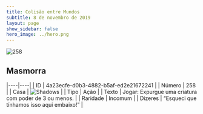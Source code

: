 ```yaml
---
title: Colisão entre Mundos
subtitle: 8 de novembro de 2019
layout: page
show_sidebar: false
hero_image: ../hero.png
---
```


![258](https://cdn.keyforgegame.com/media/card_front/pt/452_258_Q96GRFMV34CP_pt.png)

## Masmorra

|----|----|
| ID | 4a23ecfe-d0b3-4882-b5af-ed2e21672241 |
| Número | 258 |
| Casa | ![Shadows](https://archonarcana.com/images/thumb/e/ee/Shadows.png/22px-Shadows.png "Sombras") |
| Tipo | Ação |
| Texto | Jogar: Expurgue uma criatura com poder de 3 ou menos. |
| Raridade | Incomum |
| Dizeres | “Esqueci que tínhamos isso aqui embaixo!” |
